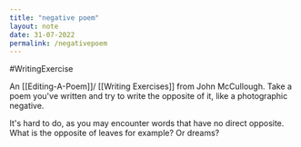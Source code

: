 ```yaml
---
title: "negative poem"
layout: note
date: 31-07-2022
permalink: /negativepoem
---
```

#WritingExercise 

An [[Editing-A-Poem]]/ [[Writing Exercises]] from John McCullough. Take a poem you've written and try to write the opposite of it, like a photographic negative.

It's hard to do, as you may encounter words that have no direct opposite. What is the opposite of leaves for example? Or dreams?
